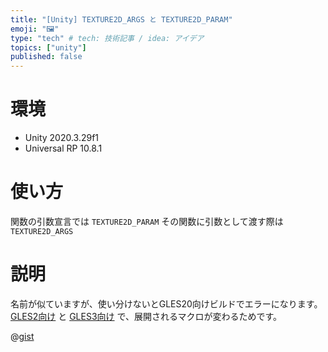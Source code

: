 ```yaml
---
title: "[Unity] TEXTURE2D_ARGS と TEXTURE2D_PARAM"
emoji: "🖼"
type: "tech" # tech: 技術記事 / idea: アイデア
topics: ["unity"]
published: false
---
```


# 環境
- Unity 2020.3.29f1
- Universal RP 10.8.1

# 使い方

関数の引数宣言では `TEXTURE2D_PARAM`
その関数に引数として渡す際は `TEXTURE2D_ARGS`



# 説明

名前が似ていますが、使い分けないとGLES20向けビルドでエラーになります。
[GLES2向け](https://github.com/Unity-Technologies/Graphics/blob/v10.8.1/com.unity.render-pipelines.core/ShaderLibrary/API/GLES2.hlsl#L95) と [GLES3向け](https://github.com/Unity-Technologies/Graphics/blob/v10.8.1/com.unity.render-pipelines.core/ShaderLibrary/API/GLES3.hlsl#L85) で、展開されるマクロが変わるためです。

@[gist](https://gist.github.com/murnana/ff1d00cbb21b74d2925463d71d87e412?file=SampleTexture2DArgs.shader)
